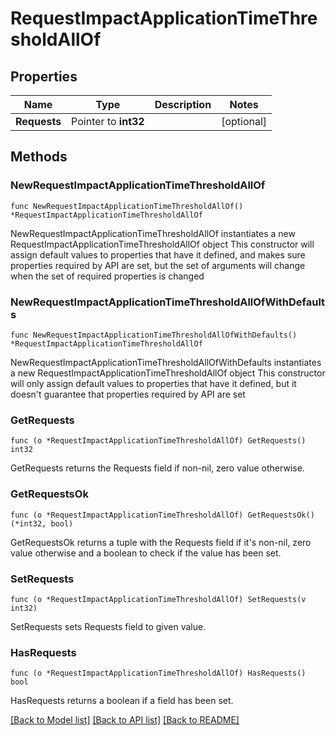 # RequestImpactApplicationTimeThresholdAllOf

## Properties

Name | Type | Description | Notes
------------ | ------------- | ------------- | -------------
**Requests** | Pointer to **int32** |  | [optional] 

## Methods

### NewRequestImpactApplicationTimeThresholdAllOf

`func NewRequestImpactApplicationTimeThresholdAllOf() *RequestImpactApplicationTimeThresholdAllOf`

NewRequestImpactApplicationTimeThresholdAllOf instantiates a new RequestImpactApplicationTimeThresholdAllOf object
This constructor will assign default values to properties that have it defined,
and makes sure properties required by API are set, but the set of arguments
will change when the set of required properties is changed

### NewRequestImpactApplicationTimeThresholdAllOfWithDefaults

`func NewRequestImpactApplicationTimeThresholdAllOfWithDefaults() *RequestImpactApplicationTimeThresholdAllOf`

NewRequestImpactApplicationTimeThresholdAllOfWithDefaults instantiates a new RequestImpactApplicationTimeThresholdAllOf object
This constructor will only assign default values to properties that have it defined,
but it doesn't guarantee that properties required by API are set

### GetRequests

`func (o *RequestImpactApplicationTimeThresholdAllOf) GetRequests() int32`

GetRequests returns the Requests field if non-nil, zero value otherwise.

### GetRequestsOk

`func (o *RequestImpactApplicationTimeThresholdAllOf) GetRequestsOk() (*int32, bool)`

GetRequestsOk returns a tuple with the Requests field if it's non-nil, zero value otherwise
and a boolean to check if the value has been set.

### SetRequests

`func (o *RequestImpactApplicationTimeThresholdAllOf) SetRequests(v int32)`

SetRequests sets Requests field to given value.

### HasRequests

`func (o *RequestImpactApplicationTimeThresholdAllOf) HasRequests() bool`

HasRequests returns a boolean if a field has been set.


[[Back to Model list]](../README.md#documentation-for-models) [[Back to API list]](../README.md#documentation-for-api-endpoints) [[Back to README]](../README.md)


